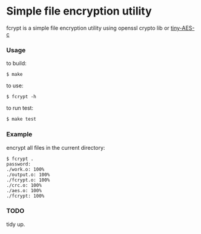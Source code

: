 # Simple file encryption utility

fcrypt is a simple file encryption utility using openssl crypto lib or [tiny-AES-c](https://github.com/kokke/tiny-AES-c)

### Usage

to build:

	$ make

to use:

	$ fcrypt -h
	
to run test:

	$ make test
	
### Example

encrypt all files in the current directory:

	$ fcrypt .
	password:
	./work.o: 100%
	./output.o: 100%
	./fcrypt.o: 100%
	./crc.o: 100%
	./aes.o: 100%
	./fcrypt: 100%

### TODO

tidy up.

